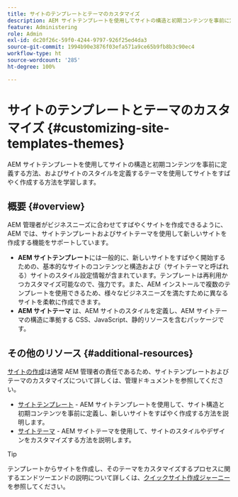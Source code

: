 ```yaml
---
title: サイトのテンプレートとテーマのカスタマイズ
description: AEM サイトテンプレートを使用してサイトの構造と初期コンテンツを事前に定義する方法、およびサイトのスタイルを定義するテーマを使用してサイトをすばやく作成する方法を学習します。
feature: Administering
role: Admin
exl-id: dc20f26c-59f0-4244-9797-926f25ed4da3
source-git-commit: 1994b90e3876f03efa571a9ce65b9fb8b3c90ec4
workflow-type: ht
source-wordcount: '285'
ht-degree: 100%

---
```


# サイトのテンプレートとテーマのカスタマイズ {#customizing-site-templates-themes}

AEM サイトテンプレートを使用してサイトの構造と初期コンテンツを事前に定義する方法、およびサイトのスタイルを定義するテーマを使用してサイトをすばやく作成する方法を学習します。

## 概要 {#overview}

AEM 管理者がビジネスニーズに合わせてすばやくサイトを作成できるように、AEM では、サイトテンプレートおよびサイトテーマを使用して新しいサイトを作成する機能をサポートしています。

* **AEM サイトテンプレート**&#x200B;には一般的に、新しいサイトをすばやく開始するための、基本的なサイトのコンテンツと構造および（サイトテーマと呼ばれる）サイトのスタイル設定情報が含まれています。テンプレートは再利用かつカスタマイズ可能なので、強力です。また、AEM インストールで複数のテンプレートを使用できるため、様々なビジネスニーズを満たすために異なるサイトを柔軟に作成できます。
* **AEM サイトテーマ** は、AEM サイトのスタイルを定義し、AEM サイトテーマの構造に準拠する CSS、JavaScript、静的リソースを含むパッケージです。

## その他のリソース {#additional-resources}

[サイトの作成](/help/sites-cloud/administering/site-creation/create-site.md)は通常 AEM 管理者の責任であるため、サイトテンプレートおよびテーマのカスタマイズについて詳しくは、管理ドキュメントを参照してください。

* [サイトテンプレート](/help/sites-cloud/administering/site-creation/site-templates.md) - AEM サイトテンプレートを使用して、サイト構造と初期コンテンツを事前に定義し、新しいサイトをすばやく作成する方法を説明します。
* [サイトテーマ](/help/sites-cloud/administering/site-creation/site-themes.md) - AEM サイトテーマを使用して、サイトのスタイルやデザインをカスタマイズする方法を説明します。

>[!TIP]
>
>テンプレートからサイトを作成し、そのテーマをカスタマイズするプロセスに関するエンドツーエンドの説明について詳しくは、[クイックサイト作成ジャーニー](/help/journey-sites/quick-site/overview.md)を参照してください。
